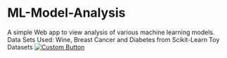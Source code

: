 # ML-Model-Analysis
A simple Web app to view analysis of various machine learning models. 
Data Sets Used: Wine, Breast Cancer and Diabetes from Scikit-Learn Toy Datasets
[![Custom Button](https://example.com/button.png)]([https://example.com/link](https://ml-model-analysis-hil8qbskfkex89p4hyvkkn.streamlit.app/)https://ml-model-analysis-hil8qbskfkex89p4hyvkkn.streamlit.app/)


